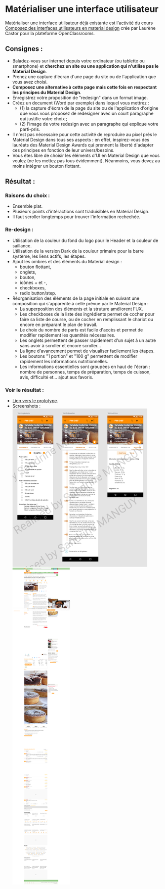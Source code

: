 # Matérialiser une interface utilisateur
Matérialiser une interface utilisateur déjà existante est l'[activité](https://openclassrooms.com/fr/courses/3936801-composez-des-interfaces-utilisateurs-en-material-design/6773951-entrainez-vous-en-materialisant-une-interface-utilisateur) du cours [Composez des interfaces utilisateurs en material design](https://openclassrooms.com/fr/courses/3936801-composez-des-interfaces-utilisateurs-en-material-design) crée par Laurène Castor pour la plateforme OpenClassrooms.

## Consignes :
* Baladez-vous sur internet depuis votre ordinateur (ou tablette ou smartphone) et **cherchez un site ou une application qui n'utilise pas le Material Design**. 
* Prenez une capture d'écran d'une page du site ou de l'application que vous avez choisi.
* **Composez une alternative à cette page mais cette fois en respectant les principes du Material Design**.
* Enregistrez votre proposition de "redesign" dans un format image.
* Créez un document (Word par exemple) dans lequel vous mettrez : 
  * (1) la capture d'écran de la page du site ou de l'application d'origine que vous vous proposez de redesigner avec un court paragraphe qui justifie votre choix ; 
  * (2) l'image de votre redesign avec un paragraphe qui explique votre parti-pris.
* Il n'est pas nécessaire pour cette activité de reproduire au pixel près le Material Design dans tous ses aspects : en effet, inspirez-vous des lauréats des Material Design Awards qui prennent la liberté d'adapter ces principes en fonction de leur univers/besoins.
* Vous êtes libre de choisir les éléments d'UI en Material Design que vous voulez (ne les mettez pas tous évidemment). Néanmoins, vous devez au moins intégrer un bouton flottant.

## Résultat :
### Raisons du choix :
* Ensemble plat.
* Plusieurs points d'intéractions sont traduisibles en Material Design.
* Il faut scroller longtemps pour trouver l'information rechechée.
### Re-design :
* Utilisation de la couleur du fond du logo pour le Header et la couleur de saillance.
* Utilisation de la version Dark de la couleur primaire pour la barre système, les liens actifs, les étapes.
* Ajout les ombres et des éléments du Material design :
  * bouton flottant,
  * onglets, 
  * bouton,
  * icônes + et -,
  * checkboxes,
  * radio button/step.
* Réorganisation des éléments de la page initiale en suivant une composition qui s'apparente à celle prévue par le Material Design :
  * La superposition des éléments et la struture améliorent l'UX.
  * Les checkboxes de la liste des ingrédients permet de cocher pour faire sa liste de course, ou de cocher en remplissant le chariot ou encore en préparant le plan de travail.
  * Le choix du nombre de parts est facile d'accès et permet de modifier rapidement les quantités nécessaires.
  * Les onglets permettent de passer rapidement d'un sujet à un autre sans avoir à scroller et encore scroller...
  * La ligne d'avancement permet de visualiser facilement les étapes.
  * Les boutons "1 portion" et "100 g" permettent de modifier rapidement les informations nutritionnelles.
  * Les informations essentielles sont groupées en haut de l'écran : nombre de personnes, temps de préparation, temps de cuisson, avis, difficulté et... ajout aux favoris.

### Voir le résultat :
* [Lien vers le prototype](https://xd.adobe.com/view/762c566c-8f53-449d-ba18-b247f2cc0e55-237f/?fullscreen).
* Screenshots :  
![Screenshot du redesign du site P'tit CHEF réalisé par Sandrine MANGUY](https://github.com/s-manguy/projects/blob/main/webdesign/p-tit-chef-website-redesigned-in-material-design/Ptit-chef-website-redesigned-by-sandrine-manguy_red.jpg)
![Screenshot original website UI](https://github.com/s-manguy/projects/blob/main/webdesign/p-tit-chef-website-redesigned-in-material-design/Screenshot%202021-10-04%20at%2011-56-04%20Tartelette%20fondant%20au%20chocolat%20sur%20lit%20de%20p%C3%A2te%20de%20sp%C3%A9culoos%20-%20Recette%20Ptitchef.png)
